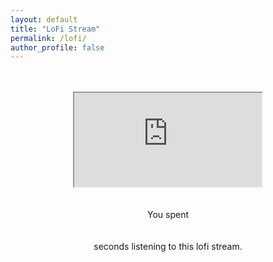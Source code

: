 ```yaml
---
layout: default
title: "LoFi Stream"
permalink: /lofi/
author_profile: false
---
```

<html lang="en-US">
<head>
<!-- Global site tag (gtag.js) - Google Analytics -->
<script async src="https://www.googletagmanager.com/gtag/js?id=UA-157295670-1"></script>
<script>
  window.dataLayer = window.dataLayer || [];
  function gtag(){dataLayer.push(arguments);}
  gtag('js', new Date());

  gtag('config', 'UA-157295670-1');
</script>
<meta charset="utf-8">
  <meta name="viewport" content="width=device-width, initial-scale=0.5">
  <link rel="stylesheet" href="https://maxcdn.bootstrapcdn.com/bootstrap/3.4.1/css/bootstrap.min.css">
  <script src="https://ajax.googleapis.com/ajax/libs/jquery/3.5.1/jquery.min.js"></script>
  <script src="https://maxcdn.bootstrapcdn.com/bootstrap/3.4.1/js/bootstrap.min.js"></script>
<br>
<br>
<div class="embed-responsive embed-responsive-16by9">
<center><iframe class="embed-responsive-item" src="https://www.youtube.com/embed/5qap5aO4i9A?autoplay=1"
   allowfullscreen></iframe></center>
   </div>
<br>
<center><br>You spent</center> 
<center><br></center>
<center><span id="seconds"></span></center>
<center><br>seconds listening to this lofi stream.</center>

<script>
var sec = 0;
    function pad ( val ) { return val > 9 ? val : "0" + val; }
    setInterval( function(){
        document.getElementById("seconds").innerHTML=pad(++sec%9999999999999999999999999999999);
    }, 1000);
</script>